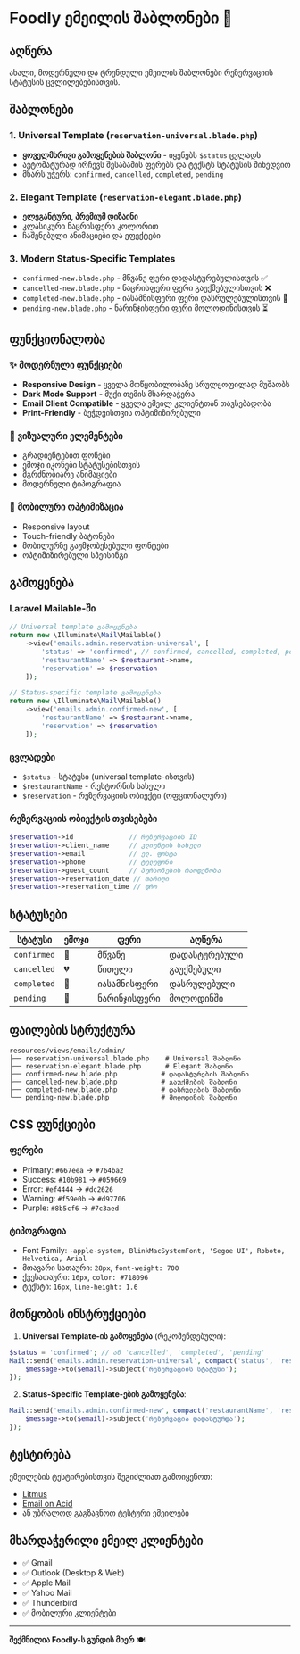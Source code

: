 # Foodly ემეილის შაბლონები 📧

## აღწერა
ახალი, მოდერნული და ტრენდული ემეილის შაბლონები რეზერვაციის სტატუსის ცვლილებებისთვის.

## შაბლონები

### 1. **Universal Template** (`reservation-universal.blade.php`)
- **ყოველმხრივი გამოყენების შაბლონი** - იყენებს `$status` ცვლადს
- ავტომატურად ირჩევს შესაბამის ფერებს და ტექსტს სტატუსის მიხედვით
- მხარს უჭერს: `confirmed`, `cancelled`, `completed`, `pending`

### 2. **Elegant Template** (`reservation-elegant.blade.php`)
- **ელეგანტური, პრემიუმ დიზაინი**
- კლასიკური ნაცრისფერი კოლორით
- ჩაშენებული ანიმაციები და ეფექტები

### 3. **Modern Status-Specific Templates**
- `confirmed-new.blade.php` - მწვანე ფერი დადასტურებულისთვის ✅
- `cancelled-new.blade.php` - ნაცრისფერი ფერი გაუქმებულისთვის ❌
- `completed-new.blade.php` - იასამნისფერი ფერი დასრულებულისთვის 🎉
- `pending-new.blade.php` - ნარინჯისფერი ფერი მოლოდინისთვის ⏳

## ფუნქციონალობა

### ✨ მოდერნული ფუნქციები
- **Responsive Design** - ყველა მოწყობილობაზე სრულყოფილად მუშაობს
- **Dark Mode Support** - მუქი თემის მხარდაჭერა
- **Email Client Compatible** - ყველა ემეილ კლიენტთან თავსებადობა
- **Print-Friendly** - ბეჭდვისთვის ოპტიმიზირებული

### 🎨 ვიზუალური ელემენტები
- გრადიენტებით ფონები
- ემოჯი იკონები სტატუსებისთვის
- მგრძნობიარე ანიმაციები
- მოდერნული ტიპოგრაფია

### 📱 მობილური ოპტიმიზაცია
- Responsive layout
- Touch-friendly ბატონები
- მობილურზე გაუმჯობესებული ფონტები
- ოპტიმიზირებული სპეისინგი

## გამოყენება

### Laravel Mailable-ში
```php
// Universal template გამოყენება
return new \Illuminate\Mail\Mailable()
    ->view('emails.admin.reservation-universal', [
        'status' => 'confirmed', // confirmed, cancelled, completed, pending
        'restaurantName' => $restaurant->name,
        'reservation' => $reservation
    ]);

// Status-specific template გამოყენება
return new \Illuminate\Mail\Mailable()
    ->view('emails.admin.confirmed-new', [
        'restaurantName' => $restaurant->name,
        'reservation' => $reservation
    ]);
```

### ცვლადები
- `$status` - სტატუსი (universal template-ისთვის)
- `$restaurantName` - რესტორნის სახელი
- `$reservation` - რეზერვაციის ობიექტი (ოფციონალური)

### რეზერვაციის ობიექტის თვისებები
```php
$reservation->id              // რეზერვაციის ID
$reservation->client_name     // კლიენტის სახელი
$reservation->email           // ელ. ფოსტა
$reservation->phone           // ტელეფონი
$reservation->guest_count     // პერსონების რაოდენობა
$reservation->reservation_date // თარიღი
$reservation->reservation_time // დრო
```

## სტატუსები

| სტატუსი | ემოჯი | ფერი | აღწერა |
|---------|-------|------|--------|
| `confirmed` | 🎯 | მწვანე | დადასტურებული |
| `cancelled` | 💔 | წითელი | გაუქმებული |
| `completed` | 🌟 | იასამნისფერი | დასრულებული |
| `pending` | 🔄 | ნარინჯისფერი | მოლოდინში |

## ფაილების სტრუქტურა
```
resources/views/emails/admin/
├── reservation-universal.blade.php    # Universal შაბლონი
├── reservation-elegant.blade.php      # Elegant შაბლონი
├── confirmed-new.blade.php           # დადასტურების შაბლონი
├── cancelled-new.blade.php           # გაუქმების შაბლონი
├── completed-new.blade.php           # დასრულების შაბლონი
└── pending-new.blade.php             # მოლოდინის შაბლონი
```

## CSS ფუნქციები

### ფერები
- Primary: `#667eea` → `#764ba2`
- Success: `#10b981` → `#059669`
- Error: `#ef4444` → `#dc2626`
- Warning: `#f59e0b` → `#d97706`
- Purple: `#8b5cf6` → `#7c3aed`

### ტიპოგრაფია
- Font Family: `-apple-system, BlinkMacSystemFont, 'Segoe UI', Roboto, Helvetica, Arial`
- მთავარი სათაური: `28px`, `font-weight: 700`
- ქვესათაური: `16px`, `color: #718096`
- ტექსტი: `16px`, `line-height: 1.6`

## მოწყობის ინსტრუქციები

1. **Universal Template-ის გამოყენება** (რეკომენდებული):
```php
$status = 'confirmed'; // ან 'cancelled', 'completed', 'pending'
Mail::send('emails.admin.reservation-universal', compact('status', 'restaurantName', 'reservation'), function($message) {
    $message->to($email)->subject('რეზერვაციის სტატუსი');
});
```

2. **Status-Specific Template-ების გამოყენება**:
```php
Mail::send('emails.admin.confirmed-new', compact('restaurantName', 'reservation'), function($message) {
    $message->to($email)->subject('რეზერვაცია დადასტურდა');
});
```

## ტესტირება

ემეილების ტესტირებისთვის შეგიძლიათ გამოიყენოთ:
- [Litmus](https://litmus.com/)
- [Email on Acid](https://www.emailonacid.com/)
- ან უბრალოდ გაგზავნოთ ტესტური ემეილები

## მხარდაჭერილი ემეილ კლიენტები
- ✅ Gmail
- ✅ Outlook (Desktop & Web)
- ✅ Apple Mail
- ✅ Yahoo Mail
- ✅ Thunderbird
- ✅ მობილური კლიენტები

---

**შექმნილია Foodly-ს გუნდის მიერ** 🍽️
